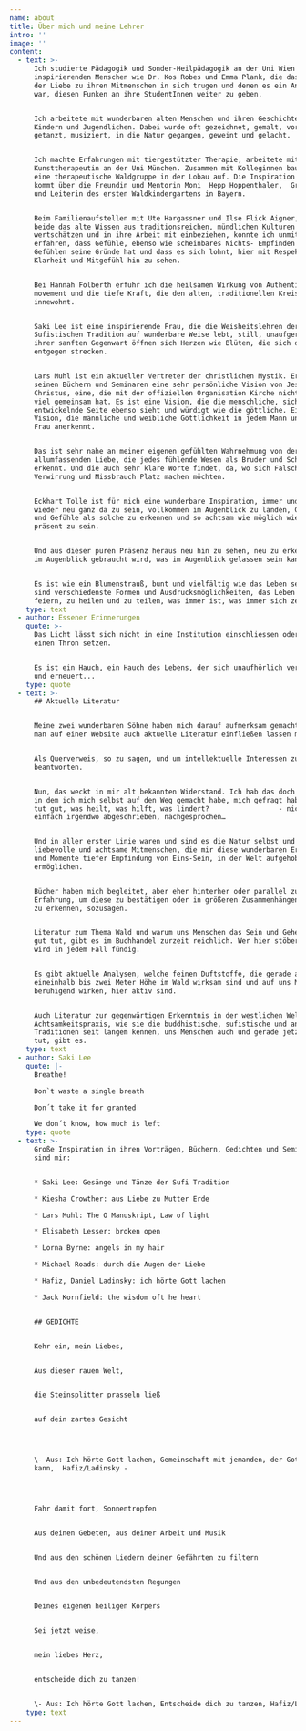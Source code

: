 ```yaml
---
name: about
title: Über mich und meine Lehrer
intro: ''
image: ''
content:
  - text: >-
      Ich studierte Pädagogik und Sonder-Heilpädagogik an der Uni Wien bei
      inspirierenden Menschen wie Dr. Kos Robes und Emma Plank, die das Feuer
      der Liebe zu ihren Mitmenschen in sich trugen und denen es ein Anliegen
      war, diesen Funken an ihre StudentInnen weiter zu geben.


      Ich arbeitete mit wunderbaren alten Menschen und ihren Geschichten, mit
      Kindern und Jugendlichen. Dabei wurde oft gezeichnet, gemalt, vorgelesen,
      getanzt, musiziert, in die Natur gegangen, geweint und gelacht.


      Ich machte Erfahrungen mit tiergestützter Therapie, arbeitete mit einer
      Kunsttherapeutin an der Uni München. Zusammen mit Kolleginnen bauten wir
      eine therapeutische Waldgruppe in der Lobau auf. Die Inspiration dazu
      kommt über die Freundin und Mentorin Moni  Hepp Hoppenthaler,  Gründerin
      und Leiterin des ersten Waldkindergartens in Bayern. 


      Beim Familienaufstellen mit Ute Hargassner und Ilse Flick Aigner, die
      beide das alte Wissen aus traditionsreichen, mündlichen Kulturen
      wertschätzen und in ihre Arbeit mit einbeziehen, konnte ich unmittelbar
      erfahren, dass Gefühle, ebenso wie scheinbares Nichts- Empfinden von
      Gefühlen seine Gründe hat und dass es sich lohnt, hier mit Respekt,
      Klarheit und Mitgefühl hin zu sehen.


      Bei Hannah Folberth erfuhr ich die heilsamen Wirkung von Authentic
      movement und die tiefe Kraft, die den alten, traditionellen Kreistänzen
      innewohnt.


      Saki Lee ist eine inspirierende Frau, die die Weisheitslehren der
      Sufistischen Tradition auf wunderbare Weise lebt, still, unaufgeregt. In
      ihrer sanften Gegenwart öffnen sich Herzen wie Blüten, die sich der Sonne
      entgegen strecken.


      Lars Muhl ist ein aktueller Vertreter der christlichen Mystik. Er zeigt in
      seinen Büchern und Seminaren eine sehr persönliche Vision von Jesus
      Christus, eine, die mit der offiziellen Organisation Kirche nicht allzu
      viel gemeinsam hat. Es ist eine Vision, die die menschliche, sich
      entwickelnde Seite ebenso sieht und würdigt wie die göttliche. Eine
      Vision, die männliche und weibliche Göttlichkeit in jedem Mann und jeder
      Frau anerkennt.


      Das ist sehr nahe an meiner eigenen gefühlten Wahrnehmung von der
      allumfassenden Liebe, die jedes fühlende Wesen als Bruder und Schwester
      erkennt. Und die auch sehr klare Worte findet, da, wo sich Falschheit oder
      Verwirrung und Missbrauch Platz machen möchten.


      Eckhart Tolle ist für mich eine wunderbare Inspiration, immer und immer
      wieder neu ganz da zu sein, vollkommen im Augenblick zu landen, Gedanken
      und Gefühle als solche zu erkennen und so achtsam wie möglich wieder ganz
      präsent zu sein.


      Und aus dieser puren Präsenz heraus neu hin zu sehen, neu zu erkennen, was
      im Augenblick gebraucht wird, was im Augenblick gelassen sein kann.


      Es ist wie ein Blumenstrauß, bunt und vielfältig wie das Leben selbst, es
      sind verschiedenste Formen und Ausdrucksmöglichkeiten, das Leben zu
      feiern, zu heilen und zu teilen, was immer ist, was immer sich zeigt.
    type: text
  - author: Essener Erinnerungen
    quote: >-
      Das Licht lässt sich nicht in eine Institution einschliessen oder auf
      einen Thron setzen. 


      Es ist ein Hauch, ein Hauch des Lebens, der sich unaufhörlich verströmt
      und erneuert...
    type: quote
  - text: >-
      ## Aktuelle Literatur


      Meine zwei wunderbaren Söhne haben mich darauf aufmerksam gemacht, dass
      man auf einer Website auch aktuelle Literatur einfließen lassen müsste.


      Als Querverweis, so zu sagen, und um intellektuelle Interessen zu
      beantworten.


      Nun, das weckt in mir alt bekannten Widerstand. Ich hab das doch gefunden,
      in dem ich mich selbst auf den Weg gemacht habe, mich gefragt habe: was
      tut gut, was heilt, was hilft, was lindert?                 - nicht
      einfach irgendwo abgeschrieben, nachgesprochen…


      Und in aller erster Linie waren und sind es die Natur selbst und manche
      liebevolle und achtsame Mitmenschen, die mir diese wunderbaren Erlebnisse
      und Momente tiefer Empfindung von Eins-Sein, in der Welt aufgehoben sein,
      ermöglichen.


      Bücher haben mich begleitet, aber eher hinterher oder parallel zur
      Erfahrung, um diese zu bestätigen oder in größeren Zusammenhängen wieder
      zu erkennen, sozusagen.


      Literatur zum Thema Wald und warum uns Menschen das Sein und Gehen im Wald
      gut tut, gibt es im Buchhandel zurzeit reichlich. Wer hier stöbern geht,
      wird in jedem Fall fündig.


      Es gibt aktuelle Analysen, welche feinen Duftstoffe, die gerade auf
      eineinhalb bis zwei Meter Höhe im Wald wirksam sind und auf uns Menschen
      beruhigend wirken, hier aktiv sind.


      Auch Literatur zur gegenwärtigen Erkenntnis in der westlichen Welt, dass
      Achtsamkeitspraxis, wie sie die buddhistische, sufistische und andere
      Traditionen seit langem kennen, uns Menschen auch und gerade jetzt gut
      tut, gibt es.
    type: text
  - author: Saki Lee
    quote: |-
      Breathe!

      Don`t waste a single breath

      Don´t take it for granted

      We don´t know, how much is left
    type: quote
  - text: >-
      Große Inspiration in ihren Vorträgen, Büchern, Gedichten und Seminaren
      sind mir:


      * Saki Lee: Gesänge und Tänze der Sufi Tradition

      * Kiesha Crowther: aus Liebe zu Mutter Erde

      * Lars Muhl: The O Manuskript, Law of light 

      * Elisabeth Lesser: broken open

      * Lorna Byrne: angels in my hair

      * Michael Roads: durch die Augen der Liebe

      * Hafiz, Daniel Ladinsky: ich hörte Gott lachen

      * Jack Kornfield: the wisdom oft he heart


      ## GEDICHTE


      Kehr ein, mein Liebes,


      Aus dieser rauen Welt,


      die Steinsplitter prasseln ließ


      auf dein zartes Gesicht




      \- Aus: Ich hörte Gott lachen, Gemeinschaft mit jemanden, der Gott küssen
      kann,  Hafiz/Ladinsky -




      Fahr damit fort, Sonnentropfen


      Aus deinen Gebeten, aus deiner Arbeit und Musik


      Und aus den schönen Liedern deiner Gefährten zu filtern


      Und aus den unbedeutendsten Regungen


      Deines eigenen heiligen Körpers


      Sei jetzt weise,


      mein liebes Herz,


      entscheide dich zu tanzen!


      \- Aus: Ich hörte Gott lachen, Entscheide dich zu tanzen, Hafiz/Ladinsky -
    type: text
---
```


